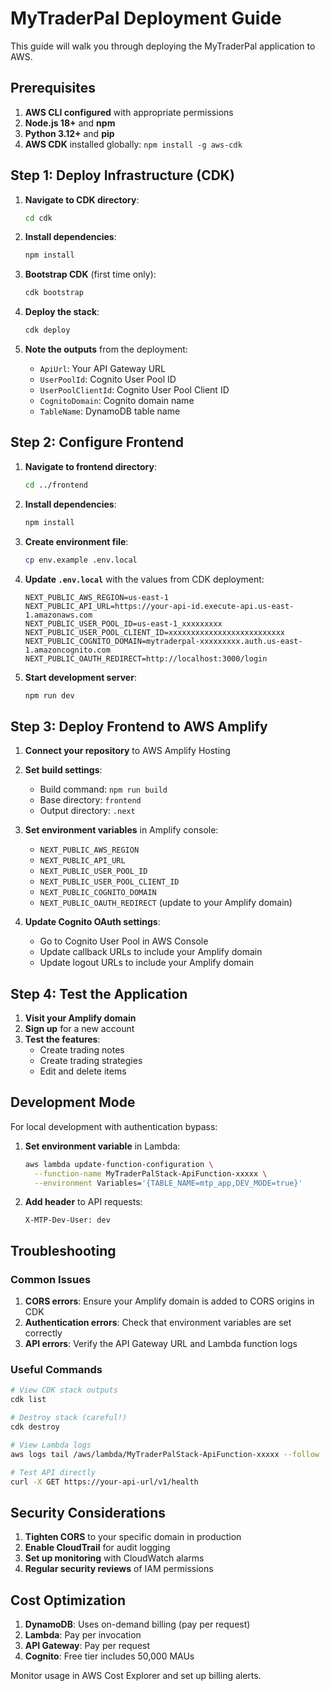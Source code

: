 # MyTraderPal Deployment Guide

This guide will walk you through deploying the MyTraderPal application to AWS.

## Prerequisites

1. **AWS CLI configured** with appropriate permissions
2. **Node.js 18+** and **npm**
3. **Python 3.12+** and **pip**
4. **AWS CDK** installed globally: `npm install -g aws-cdk`

## Step 1: Deploy Infrastructure (CDK)

1. **Navigate to CDK directory**:
   ```bash
   cd cdk
   ```

2. **Install dependencies**:
   ```bash
   npm install
   ```

3. **Bootstrap CDK** (first time only):
   ```bash
   cdk bootstrap
   ```

4. **Deploy the stack**:
   ```bash
   cdk deploy
   ```

5. **Note the outputs** from the deployment:
   - `ApiUrl`: Your API Gateway URL
   - `UserPoolId`: Cognito User Pool ID
   - `UserPoolClientId`: Cognito User Pool Client ID
   - `CognitoDomain`: Cognito domain name
   - `TableName`: DynamoDB table name

## Step 2: Configure Frontend

1. **Navigate to frontend directory**:
   ```bash
   cd ../frontend
   ```

2. **Install dependencies**:
   ```bash
   npm install
   ```

3. **Create environment file**:
   ```bash
   cp env.example .env.local
   ```

4. **Update `.env.local`** with the values from CDK deployment:
   ```env
   NEXT_PUBLIC_AWS_REGION=us-east-1
   NEXT_PUBLIC_API_URL=https://your-api-id.execute-api.us-east-1.amazonaws.com
   NEXT_PUBLIC_USER_POOL_ID=us-east-1_xxxxxxxxx
   NEXT_PUBLIC_USER_POOL_CLIENT_ID=xxxxxxxxxxxxxxxxxxxxxxxxxx
   NEXT_PUBLIC_COGNITO_DOMAIN=mytraderpal-xxxxxxxxx.auth.us-east-1.amazoncognito.com
   NEXT_PUBLIC_OAUTH_REDIRECT=http://localhost:3000/login
   ```

5. **Start development server**:
   ```bash
   npm run dev
   ```

## Step 3: Deploy Frontend to AWS Amplify

1. **Connect your repository** to AWS Amplify Hosting
2. **Set build settings**:
   - Build command: `npm run build`
   - Base directory: `frontend`
   - Output directory: `.next`

3. **Set environment variables** in Amplify console:
   - `NEXT_PUBLIC_AWS_REGION`
   - `NEXT_PUBLIC_API_URL`
   - `NEXT_PUBLIC_USER_POOL_ID`
   - `NEXT_PUBLIC_USER_POOL_CLIENT_ID`
   - `NEXT_PUBLIC_COGNITO_DOMAIN`
   - `NEXT_PUBLIC_OAUTH_REDIRECT` (update to your Amplify domain)

4. **Update Cognito OAuth settings**:
   - Go to Cognito User Pool in AWS Console
   - Update callback URLs to include your Amplify domain
   - Update logout URLs to include your Amplify domain

## Step 4: Test the Application

1. **Visit your Amplify domain**
2. **Sign up** for a new account
3. **Test the features**:
   - Create trading notes
   - Create trading strategies
   - Edit and delete items

## Development Mode

For local development with authentication bypass:

1. **Set environment variable** in Lambda:
   ```bash
   aws lambda update-function-configuration \
     --function-name MyTraderPalStack-ApiFunction-xxxxx \
     --environment Variables='{TABLE_NAME=mtp_app,DEV_MODE=true}'
   ```

2. **Add header** to API requests:
   ```
   X-MTP-Dev-User: dev
   ```

## Troubleshooting

### Common Issues

1. **CORS errors**: Ensure your Amplify domain is added to CORS origins in CDK
2. **Authentication errors**: Check that environment variables are set correctly
3. **API errors**: Verify the API Gateway URL and Lambda function logs

### Useful Commands

```bash
# View CDK stack outputs
cdk list

# Destroy stack (careful!)
cdk destroy

# View Lambda logs
aws logs tail /aws/lambda/MyTraderPalStack-ApiFunction-xxxxx --follow

# Test API directly
curl -X GET https://your-api-url/v1/health
```

## Security Considerations

1. **Tighten CORS** to your specific domain in production
2. **Enable CloudTrail** for audit logging
3. **Set up monitoring** with CloudWatch alarms
4. **Regular security reviews** of IAM permissions

## Cost Optimization

1. **DynamoDB**: Uses on-demand billing (pay per request)
2. **Lambda**: Pay per invocation
3. **API Gateway**: Pay per request
4. **Cognito**: Free tier includes 50,000 MAUs

Monitor usage in AWS Cost Explorer and set up billing alerts.
